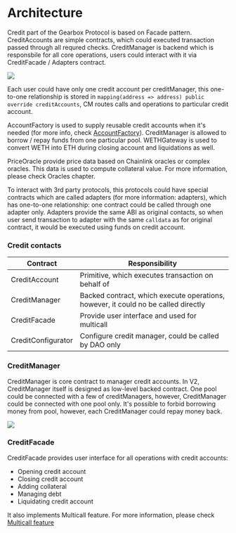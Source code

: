 # Architecture

Credit part of the Gearbox Protocol is based on Facade pattern. CreditAccounts are simple contracts, which could executed transaction passed through all requred checks. CreditManager is backend which is responsbile for all core operations, users could interact with it via CreditFacade / Adapters contract. 

![](/images/credit/creditArchitecture.jpg)

Each user could have only one credit account per creditManager, this one-to-one relationship is stored in `mapping(address => address) public override creditAccounts`, CM routes calls and operations to particular credit account.

AccountFactory is used to supply reusable credit accounts when it's needed (for more info, check [AccountFactory](/architecture/account-factory)). CreditManager is allowed to borrow / repay funds from one particular pool. WETHGateway is used to convert WETH into ETH during closing account and liquidations as well.

PriceOracle provide price data based on Chainlink oracles or complex oracles. This data is used to compute collateral value. For more information, please check Oracles chapter.

To interact with 3rd party protocols, this protocols could have special contracts which are called adapters (for more information: adapters), which has one-to-one relationship: one contract could be called through one adapter only. Adapters provide the same ABI as original contacts, so when user send transaction to adapter with the same `calldata` as for original contract, it would be executed using funds on credit account.

### Credit contacts

| Contract           | Responsibility                                                                     |
| ------------------ | ---------------------------------------------------------------------------------- |
| CreditAccount      | Primitive, which executes transaction on behalf of                                 |
| CreditManager      | Backed contract, which execute operations, however, it could no be called directly |
| CreditFacade       | Provide user interface and used for multicall                                      |
| CreditConfigurator | Configure credit manager, could be called by DAO only                              |


### CreditManager

CreditManager is core contract to manager credit accounts. In V2, CreditManager itself is designed as low-level backed contract.  One pool could be connected with a few of creditManagers, however, CreditManager could be connected with one pool only. It's possible to forbid borrowing money from pool, however, each CreditManager could repay money back.

![](/images/credit/poolCreditManagers.jpg)

### CreditFacade

CreditFacade provides user interface for all operations with credit accounts:

- Opening credit account
- Closing credit account
- Adding collateral
- Managing debt
- Liquidating credit account

It also implements Multicall feature. For more information, please check [Multicall feature](/docs/documentation/credit/multicall)
